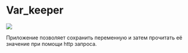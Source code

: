 # Var_keeper

![](https://github.com/exgraal7/var_keeper/actions/workflows/staging.yml/badge.svg)

Приложение позволяет сохранить переменную и затем прочитать её значение при помощи http запроса.

